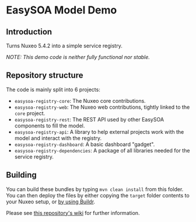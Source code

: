 # EasySOA Model Demo

## Introduction

Turns Nuxeo 5.4.2 into a simple service registry.

*NOTE: This demo code is neither fully functional nor stable.*

## Repository structure

The code is mainly split into 6 projects:

 * `easysoa-registry-core`: The Nuxeo core contributions.
 * `easysoa-registry-web`: The Nuxeo web contributions, tightly linked to the `core` project.
 * `easysoa-registry-rest`: The REST API used by other EasySOA components to fill the model.
 * `easysoa-registry-api`: A library to help external projects work with the model and interact with the registry.
 * `easysoa-registry-dashboard`: A basic dashboard "gadget".
 * `easysoa-registry-dependencies`: A package of all libraries needed for the service registry.

## Building

You can build these bundles by typing `mvn clean install` from this folder. You can then deploy the files by
either copying the `target` folder contents to your Nuxeo setup, or [by using Buildr](https://github.com/easysoa/EasySOA/wiki/Releasing-EasySOA).

Please see [this repository's wiki](https://github.com/easysoa/EasySOA/wiki) for further information.
